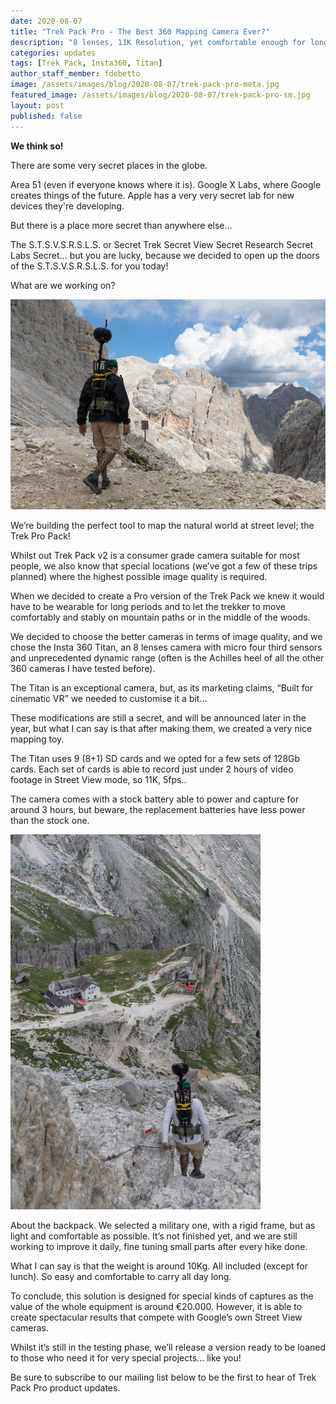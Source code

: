```yaml
---
date: 2020-08-07
title: "Trek Pack Pro - The Best 360 Mapping Camera Ever?"
description: "8 lenses, 11K Resolution, yet comfortable enough for long hikes"
categories: updates
tags: [Trek Pack, Insta360, Titan]
author_staff_member: fdebetto
image: /assets/images/blog/2020-08-07/trek-pack-pro-meta.jpg
featured_image: /assets/images/blog/2020-08-07/trek-pack-pro-sm.jpg
layout: post
published: false
---
```


**We think so!**

There are some very secret places in the globe.

Area 51 (even if everyone knows where it is). Google X Labs, where Google creates things of the future. Apple has a very very secret lab for new devices they're developing.

But there is a place more secret than anywhere else…

The S.T.S.V.S.R.S.L.S. or Secret Trek Secret View Secret Research Secret Labs Secret… but you are lucky, because we decided to open up the doors of the S.T.S.V.S.R.S.L.S. for you today!

What are we working on?

<img class="img-fluid" src="/assets/images/blog/2020-08-07/trek-pack-pro-sm.jpg" alt="Trek Pack Pro" title="Trek Pack Pro" />

We’re building the perfect tool to map the natural world at street level; the  Trek Pro Pack!

Whilst out Trek Pack v2 is a consumer grade camera suitable for most people, we also know that special locations (we’ve got a few of these trips planned) where the highest possible image quality is required.

When we decided to create a Pro version of the Trek Pack we knew it would have to be wearable for long periods and to let the trekker to move comfortably and stably on mountain paths or in the middle of the woods.

We decided to choose the better cameras in terms of image quality, and we chose the Insta 360 Titan, an 8 lenses camera with micro four third sensors and unprecedented dynamic range (often is the Achilles heel of all the other 360 cameras I have tested before).

The Titan is an exceptional camera, but, as its marketing claims, “Built for cinematic VR” we needed to customise it a bit…

These modifications are still a secret, and will be announced later in the year, but what I can say is that after making them, we created a very nice mapping toy.

The Titan uses 9 (8+1) SD cards and we opted for a few sets of 128Gb cards. Each set of cards is able to record just under 2 hours of video footage in Street View mode, so 11K, 5fps..

The camera comes with a stock battery able to power and capture for around 3 hours, but beware, the replacement batteries have less power than the stock one.

<img class="img-fluid" src="/assets/images/blog/2020-08-07/trek-pack-pro-downhill.jpg" alt="Trek Pack Pro" title="Trek Pack Pro" />

About the backpack. We selected a military one, with a rigid frame, but as light and comfortable as possible. It’s not finished yet, and we are still working to improve it daily, fine tuning small parts after every hike done.

What I can say is that the weight is around 10Kg. All included (except for lunch). So easy and comfortable to carry all day long.

To conclude, this solution is designed for special kinds of captures as the value of the whole equipment is around €20.000. However, it is able to create spectacular results that compete with Google’s own Street View cameras.

Whilst it’s still in the testing phase, we’ll release a version ready to be loaned to those who need it for very special projects... like you!

Be sure to subscribe to our mailing list below to be the first to hear of Trek Pack Pro product updates.
